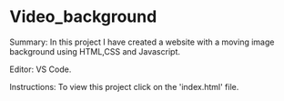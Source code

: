 # Video_background


Summary:
In this project I have created a website with a moving image background using HTML,CSS and Javascript.

Editor: VS Code.

Instructions:
To view this project click on the 'index.html' file.
